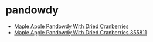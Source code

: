 # pandowdy

 * [Maple Apple Pandowdy With Dried Cranberries](../../index/m/maple-apple-pandowdy-with-dried-cranberries-355811.json)
 * [Maple Apple Pandowdy With Dried Cranberries 355811](../../index/m/maple-apple-pandowdy-with-dried-cranberries-355811.json)
